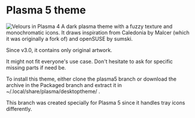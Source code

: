 # Plasma 5 theme
![Velours in Plasma 4](http://i.imgur.com/Johbmnd.png "Velours in Plasma 4")
A dark plasma theme with a fuzzy texture and monochromatic icons.
It draws inspiration from Caledonia by Malcer (which it was originally a fork of) and openSUSE by sumski.

Since v3.0, it contains only original artwork.

It might not fit everyone's use case. Don't hesitate to ask for specific missing parts if need be.

To install this theme, either clone the plasma5 branch or download the archive in the Packaged branch and extract it in ~/.local/share/plasma/desktoptheme/ .

This branch was created specially for Plasma 5 since it handles tray icons differently.
